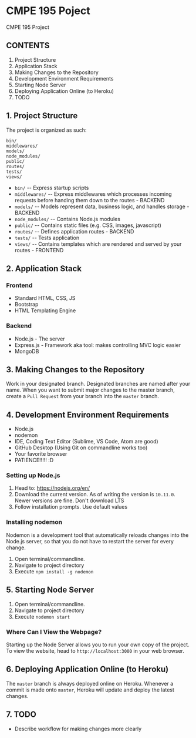 # CMPE 195 Poject
CMPE 195 Project

## CONTENTS
1. Project Structure
2. Application Stack
3. Making Changes to the Repository
4. Development Environment Requirements
5. Starting Node Server
6. Deploying Application Online (to Heroku)
7. TODO

## 1. Project Structure
The project is organized as such:

```
bin/
middlewares/
models/
node_modules/
public/
routes/
tests/
views/
```
- `bin/` -- Express startup scripts
- `middlewares/` -- Express middlewares which processes incoming requests before handing them down to the routes - BACKEND
- `models/` -- Models represent data, business logic, and handles storage - BACKEND
- `node_modules/` -- Contains Node.js modules
- `public/` -- Contains static files (e.g. CSS, images, javascript)
- `routes/` -- Defines application routes - BACKEND 
- `tests/` -- Tests application
- `views/` -- Contains templates which are rendered and served by your routes - FRONTEND 

## 2. Application Stack

### Frontend
- Standard HTML, CSS, JS
- Bootstrap
- HTML Templating Engine

### Backend
- Node.js     - The server
- Express.js  - Framework aka tool: makes controlling MVC logic easier  
- MongoDB 

## 3. Making Changes to the Repository
Work in your designated branch. Designated branches are named after your name. When you want to submit major changes to the master branch, create a `Pull Request` from your branch into the `master` branch.

## 4. Development Environment Requirements
- Node.js
- nodemon
- IDE, Coding Text Editor (Sublime, VS Code, Atom are good)
- GitHub Desktop (Using Git on commandline works too)
- Your favorite browser
- PATIENCE!!!!! :D

### Setting up Node.js
1. Head to: https://nodejs.org/en/
2. Download the current version. As of writing the version is `10.11.0`. Newer versions are fine. Don't download LTS
3. Follow installation prompts. Use default values

### Installing nodemon
Nodemon is a development tool that automatically reloads changes into the Node.js server, so that you do not have to restart the server for every change.
1. Open terminal/commandline.
2. Navigate to project directory
3. Execute `npm install -g nodemon`

## 5. Starting Node Server
1. Open terminal/commandline.
2. Navigate to project directory
3. Execute `nodemon start`

### Where Can I View the Webpage?
Starting up the Node Server allows you to run your own copy of the project. To view the website, head to `http://localhost:3000` in your web browser.

## 6. Deploying Application Online (to Heroku)
The `master` branch is always deployed online on Heroku. Whenever a commit is made onto `master`, Heroku will update and deploy the latest changes.

## 7. TODO
- Describe workflow for making changes more clearly
